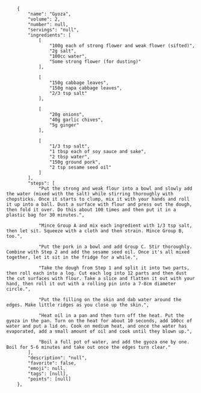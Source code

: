         {
            "name": "Gyoza",
            "volume": 2,
            "number": null,
            "servings": "null",
            "ingredients": [
                [
                    "100g each of strong flower and weak flower (sifted)",
                    "2g salt",
                    "100cc water",
                    "Some strong flower (for dusting)"
                ],

                [
                    "150g cabbage leaves",
                    "150g napa cabbage leaves",
                    "2/3 tsp salt"
                ],

                [
                    "20g onions",
                    "40g garlic chives",
                    "5g ginger"
                ],

                [
                    "1/3 tsp salt",
                    "1 tbsp each of soy sauce and sake",
                    "2 tbsp water",
                    "150g ground pork",
                    "2 tsp sesame seed oil"
                ]
            ],
            "steps": [
                "Put the strong and weak flour into a bowl and slowly add the water (mixed with the salt) while stirring thoroughly with chopsticks. Once it starts to clump, mix it with your hands and roll it up into a ball. Dust a surface with flour and press out the dough, then fold it over. Do this about 100 times and then put it in a plastic bag for 30 minutes.",

                "Mince Group A and mix each ingredient with 1/3 tsp salt, then let sit. Squeeze with a cloth and then strain. Mince Group B, too.",

                "Put the pork in a bowl and add Group C. Stir thoroughly. Combine with Step 2 and add the sesame seed oil. Once it's all mixed together, let it sit in the fridge for a while.",

                "Take the dough from Step 1 and split it into two parts, then roll each into a log. Cut each log into 12 parts and then dust the cut surfaces with flour. Take a slice and flatten it out with your hand, then roll it out with a rolling pin into a 7-8cm diameter circle.",

                "Put the filling on the skin and dab water around the edges. Make little ridges as you close up the skin.",

                "Heat oil in a pan and then turn off the heat. Put the gyoza in the pan. Turn on the heat for about 10 seconds, add 100cc of water and put a lid on. Cook on medium heat, and once the water has evaporated, add a small amount of oil and cook until they blown up.",

                "Boil a full pot of water, and add the gyoza one by one. Boil for 5-6 minutes and take out once the edges turn clear."
            ],
            "description": "null",
            "favorite": false,
            "emoji": null,
            "tags": [null],
            "points": [null]
        },